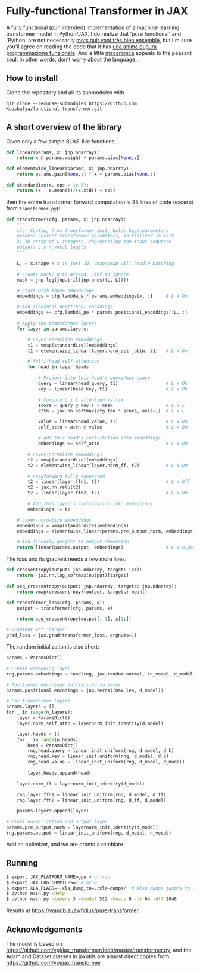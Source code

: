 # Fully-functional Transformer in JAX

A fully functional (pun intended) implementation of a machine learning transformer model in Python/JAX.  I do realize that 'pure functional' and 'Python' are not necessarily [mots quit vont très bien ensemble](https://forum.wordreference.com/threads/sont-les-mots-qui-vont-tr%C3%A8s-bien-ensemble.1832510/), but I'm sure you'll agree on reading the code that it has [una anima di pura programmazione funzionale](https://jax.readthedocs.io/en/latest/notebooks/Common_Gotchas_in_JAX.html).  And a little [macaronica](https://en.wikipedia.org/wiki/Macaronic_language) appeals to the peasant soul.  In other words, don't worry about the language... 

## How to install
Clone the repository and all its submodules with
```
git clone --recurse-submodules https://github.com Kaushalya/functional-transformer.git
```

## A short overview of the library

Given only a few simple BLAS-like functions:
```python
def linear(params, x: jnp.ndarray):
    return x @ params.weight + params.bias[None,:]

def elementwise_linear(params, x: jnp.ndarray):
    return params.gain[None,:] * x + params.bias[None,:]

def standardize(x, eps = 1e-5):
    return (x - x.mean())/(x.std() + eps)
```
then the entire transformer forward computation is 25 lines of code (excerpt from `transformer.py`):
```python
def transformer(cfg, params, x: jnp.ndarray):
    """
    cfg: Config, from transformer_init, holds hyperparameters
    params: Current transformer parameters, initialized in init
    x: 1D array of L integers, representing the input sequence
    output: L x n_vocab logits
    """

    L, = x.shape # x is just 1D. Vmap/pmap will handle batching

    # Create mask: 0 to attend, -Inf to ignore
    mask = jnp.log(jnp.tril(jnp.ones((L, L))))

    # Start with token embeddings
    embeddings = cfg.lambda_e * params.embeddings[x, :]     # L x Dm

    # Add (learned) positional encodings
    embeddings += cfg.lambda_pe * params.positional_encodings[:L, :]

    # Apply the transformer layers
    for layer in params.layers:

        # Layer-normalize embeddings
        t1 = vmap(standardize)(embeddings)
        t1 = elementwise_linear(layer.norm_self_attn, t1)   # L x Dm

        # Multi-head self-attention
        for head in layer.heads:

            # Project into this head's query/key space
            query = linear(head.query, t1)                  # L x Dk
            key = linear(head.key, t1)                      # L x Dk

            # Compute L x L attention matrix
            score = query @ key.T + mask                    # L x L
            attn = jax.nn.softmax(cfg.tau * score, axis=1)  # L x L

            value = linear(head.value, t1)                  # L x Dm
            self_attn = attn @ value                        # L x Dm

            # Add this head's contribution into embeddings
            embeddings += self_attn                         # L x Dm

        # Layer-normalize embeddings
        t2 = vmap(standardize)(embeddings)
        t2 = elementwise_linear(layer.norm_ff, t2)          # L x Dm

        # Feedforward fully connected
        t2 = linear(layer.ffn1, t2)                         # L x Dff
        t2 = jax.nn.relu(t2)
        t2 = linear(layer.ffn2, t2)                         # L x Dm

        # Add this layer's contribution into embeddings
        embeddings += t2

    # Layer-normalize embeddings
    embeddings = vmap(standardize)(embeddings)
    embeddings = elementwise_linear(params.pre_output_norm, embeddings)

    # And linearly project to output dimension
    return linear(params.output, embeddings)                # L x n_vocab 
```

The loss and its gradient needs a few more lines:
```python
def crossentropy(output: jnp.ndarray, target: int):
    return -jax.nn.log_softmax(output)[target]

def seq_crossentropy(output: jnp.ndarray, targets: jnp.ndarray):
    return vmap(crossentropy)(output, targets).mean()

def transformer_loss(cfg, params, x):
    output = transformer(cfg, params, x)

    return seq_crossentropy(output[:-1], x[1:])

# Gradient wrt 'params'
grad_loss = jax.grad(transformer_loss, argnums=1)
```

The random initialization is also short:
```python
params = ParamsDict()

# Create embedding layer
rng,params.embeddings = rand(rng, jax.random.normal, (n_vocab, d_model))

# Positional encodings initialized to zeros
params.positional_encodings = jnp.zeros((max_len, d_model))

# For transformer layers
params.layers = []
for _ in range(n_layers):
    layer = ParamsDict()
    layer.norm_self_attn = layernorm_init_identity(d_model)

    layer.heads = []
    for _ in range(n_heads):
        head = ParamsDict()
        rng,head.query = linear_init_uniform(rng, d_model, d_k)
        rng,head.key = linear_init_uniform(rng, d_model, d_k)
        rng,head.value = linear_init_uniform(rng, d_model, d_model)
        
        layer.heads.append(head)

    layer.norm_ff = layernorm_init_identity(d_model)

    rng,layer.ffn1 = linear_init_uniform(rng, d_model, d_ff)
    rng,layer.ffn2 = linear_init_uniform(rng, d_ff, d_model)

    params.layers.append(layer)

# Final normalization and output layer
params.pre_output_norm = layernorm_init_identity(d_model)
rng,params.output = linear_init_uniform(rng, d_model, n_vocab)
```

Add an optimizer, and we are pronto a romblare.

## Running
```sh
$ export JAX_PLATFORM_NAME=gpu # or cpu
$ export JAX_LOG_COMPILES=1 # or 0
$ export XLA_FLAGS=--xla_dump_to=./xla-dumps/  # Also dumps jaxprs to this folder
$ python main.py -help
$ python main.py -layers 3 -dmodel 512 -heads 8 -dk 64 -dff 2048 
```

Results at https://wandb.ai/awfidius/pure-transformer

## Acknowledgements

The model is based on https://github.com/vpj/jax_transformer/blob/master/transformer.py, and the Adam and Dataset 
classes in jaxutils are almost direct copies from https://github.com/vpj/jax_transformer
